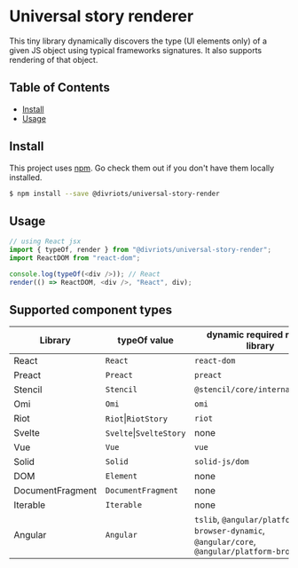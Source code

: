 # Universal story renderer

This tiny library dynamically discovers the type (UI elements only) of a given JS object using typical frameworks signatures.
It also supports rendering of that object.

## Table of Contents

- [Install](#install)
- [Usage](#usage)

## Install

This project uses [npm](https://npmjs.com). Go check them out if you don't have them locally installed.

```sh
$ npm install --save @divriots/universal-story-render
```

## Usage

```js
// using React jsx
import { typeOf, render } from "@divriots/universal-story-render";
import ReactDOM from "react-dom";

console.log(typeOf(<div />)); // React
render(() => ReactDOM, <div />, "React", div);
```

## Supported component types

| Library          | typeOf value            | dynamic required render library |
| ---------------- | ----------------------- | ------------------------------- |
| React            | `React`                 | `react-dom`                     |
| Preact           | `Preact`                | `preact`                        |
| Stencil          | `Stencil`               | `@stencil/core/internal/client` |
| Omi              | `Omi`                   | `omi`                           |
| Riot             | `Riot`\|`RiotStory`     | `riot`                          |
| Svelte           | `Svelte`\|`SvelteStory` | none                            |
| Vue              | `Vue`                   | `vue`                           |
| Solid            | `Solid`                 | `solid-js/dom`                  |
| DOM              | `Element`               | none                            |
| DocumentFragment | `DocumentFragment`      | none                            |
| Iterable         | `Iterable`              | none                            |
| Angular          | `Angular`               | `tslib`, `@angular/platform-browser-dynamic`, `@angular/core`, `@angular/platform-browser` |
